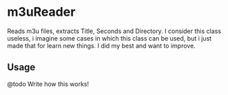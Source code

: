 m3uReader
=========

Reads m3u files, extracts Title, Seconds and Directory. I consider this class useless, i imagine some cases in which this class can be used, but i just made that for learn new things. I did my best and want to improve.

Usage
-----

@todo Write how this works!